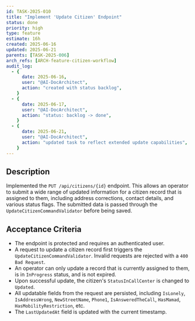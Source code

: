 ```yaml
---
id: TASK-2025-010
title: "Implement 'Update Citizen' Endpoint"
status: done
priority: high
type: feature
estimate: 16h
created: 2025-06-16
updated: 2025-06-21
parents: [TASK-2025-006]
arch_refs: [ARCH-feature-citizen-workflow]
audit_log:
  - {
      date: 2025-06-16,
      user: "@AI-DocArchitect",
      action: "created with status backlog",
    }
  - {
      date: 2025-06-17,
      user: "@AI-DocArchitect",
      action: "status: backlog -> done",
    }
  - {
      date: 2025-06-21,
      user: "@AI-DocArchitect",
      action: "updated task to reflect extended update capabilities",
    }
---
```


## Description

Implemented the `PUT /api/citizens/{id}` endpoint. This allows an operator to submit a wide range of updated information for a citizen record that is assigned to them, including address corrections, contact details, and various status flags. The submitted data is passed through the `UpdateCitizenCommandValidator` before being saved.

## Acceptance Criteria

- The endpoint is protected and requires an authenticated user.
- A request to update a citizen record first triggers the `UpdateCitizenCommandValidator`. Invalid requests are rejected with a `400 Bad Request`.
- An operator can only update a record that is currently assigned to them, is in `InProgress` status, and is not expired.
- Upon successful update, the citizen's `StatusInCallCenter` is changed to `Updated`.
- All updatable fields from the request are persisted, including `IsLonely`, `IsAddressWrong`, `NewStreetName`, `Phone1`, `IsAnsweredTheCall`, `HasMamad`, `HasMobilityRestriction`, etc.
- The `LastUpdatedAt` field is updated with the current timestamp.
